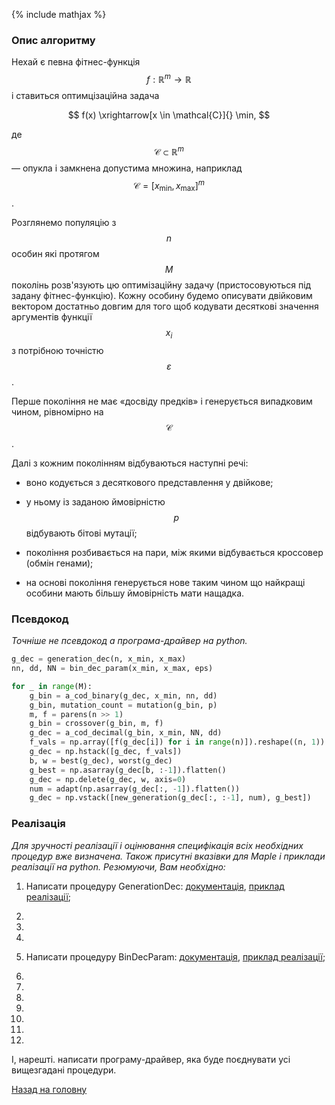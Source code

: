 {% include mathjax %}

### Опис алгоритму

Нехай є певна фітнес-функція $$f: \mathbb{R}^m \to \mathbb{R}$$ і ставиться оптимцізаційна задача

$$
f(x) \xrightarrow[x \in \mathcal{C}]{} \min,
$$

де $$\mathcal{C} \subset \mathbb{R}^m$$ &mdash; опукла і замкнена допустима множина, наприклад $$\mathcal{C} = [x_{\text{min}}, x_{\text{max}}]^m$$.

Розглянемо популяцію з $$n$$ особин які протягом $$M$$ поколінь розв'язують цю оптимізаційну задачу (пристосовуються під задану фітнес-функцію). Кожну особину будемо описувати двійковим вектором достатньо довгим для того щоб кодувати десяткові значення аргументів функції $$x_i$$ з потрібною точністю $$\varepsilon$$.

Перше покоління не має &laquo;досвіду предків&raquo; і генерується випадковим чином, рівномірно на $$\mathcal{C}$$.

Далі з кожним поколінням відбуваються наступні речі:

- воно кодується з десяткового представлення у двійкове;

- у ньому із заданою ймовірністю $$p$$ відбувають бітові мутації;

- покоління розбивається на пари, між якими відбувається кроссовер (обмін генами);

- на основі покоління генерується нове таким чином що найкращі особини мають більшу ймовірність мати нащадка.

### Псевдокод

_Точніше не псевдокод а програма-драйвер на python._

```python
g_dec = generation_dec(n, x_min, x_max)
nn, dd, NN = bin_dec_param(x_min, x_max, eps)

for _ in range(M):
	g_bin = a_cod_binary(g_dec, x_min, nn, dd)
	g_bin, mutation_count = mutation(g_bin, p)
	m, f = parens(n >> 1)
	g_bin = crossover(g_bin, m, f)
	g_dec = a_cod_decimal(g_bin, x_min, NN, dd)
	f_vals = np.array([f(g_dec[i]) for i in range(n)]).reshape((n, 1))
	g_dec = np.hstack([g_dec, f_vals])
	b, w = best(g_dec), worst(g_dec)
	g_best = np.asarray(g_dec[b, :-1]).flatten()
	g_dec = np.delete(g_dec, w, axis=0)
	num = adapt(np.asarray(g_dec[:, -1]).flatten())
	g_dec = np.vstack([new_generation(g_dec[:, :-1], num), g_best])
``` 

### Реалізація

_Для зручності реалізації і оцінювання специфікація всіх необхідних процедур вже визначена. Також присутні вказівки для Maple і приклади реалізації на python. Резюмуючи, Вам необхідно:_

1. Написати процедуру GenerationDec: [документація](1.md), [приклад реалізації](generation_dec.py);

2. 

3.

4.

5. Написати процедуру BinDecParam: [документація](5.md), [приклад реалізації](bin_dec_param.py);

6.

7.

8.

9.

10.

11.

12.

І, нарешті. написати програму-драйвер, яка буде поєднувати усі вищезгадані процедури.

[Назад на головну](../README.md)